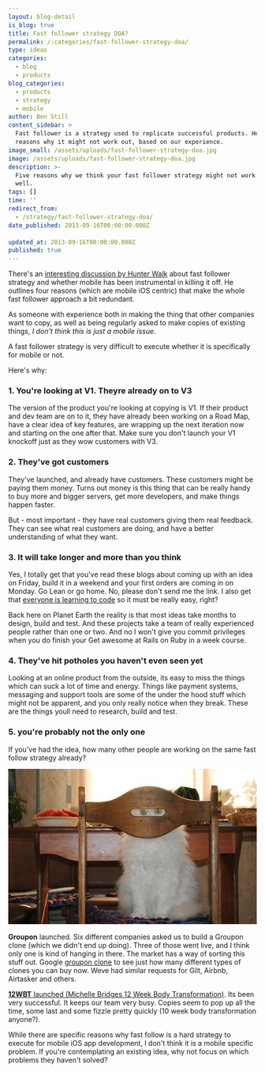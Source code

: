```yaml
---
layout: blog-detail
is_blog: true
title: Fast follower strategy DOA?
permalink: /:categories/fast-follower-strategy-doa/
type: ideas
categories:
  - blog
  - products
blog_categories:
  - products
  - strategy
  - mobile
author: Ben Still
content_sidebar: >
  Fast follower is a strategy used to replicate successful products. Here are 5
  reasons why it might not work out, based on our experience.
image_small: /assets/uploads/fast-follower-strategy-doa.jpg
image: /assets/uploads/fast-follower-strategy-doa.jpg
description: >-
  Five reasons why we think your fast follower strategy might not work out so
  well.
tags: []
time: ''
redirect_from:
  - /strategy/fast-follower-strategy-doa/
date_published: 2013-09-16T00:00:00.000Z

updated_at: 2013-09-16T00:00:00.000Z
published: true
---
```


There's an [interesting discussion by Hunter Walk](http://hunterwalk.com/2013/09/09/has-mobile-killed-the-fast-follower-strategy-sure-looks-that-way/) about fast follower strategy and whether mobile has been instrumental in killing it off. He outlines four reasons (which are mobile iOS centric) that make the whole fast follower approach a bit redundant.

As someone with experience both in making the thing that other companies want to copy, as well as being regularly asked to make copies of existing things, *I don't think this is just a mobile issue*.

A fast follower strategy is very difficult to execute whether it is specifically for mobile or not.

Here's why:

### 1. You're looking at V1. Theyre already on to V3

The version of the product you're looking at copying is V1. If their product and dev team are on to it, they have already been working on a Road Map, have a clear idea of key features, are wrapping up the next iteration now and starting on the one after that. Make sure you don't launch your V1 knockoff just as they wow customers with V3.

### 2. They've got customers

They've launched, and already have customers. These customers might be paying them money. Turns out money is this thing that can be really handy to buy more and bigger servers, get more developers, and make things happen faster.

But - most important - they have real customers giving them real feedback. They can see what real customers are doing, and have a better understanding of what they want.

### 3. It will take longer and more than you think

Yes, I totally get that you've read these blogs about coming up with an idea on Friday, build it in a weekend and your first orders are coming in on Monday. Go Lean or go home. No, please don't send me the link. I also get that [everyone is learning to code](http://www.codinghorror.com/blog/2012/05/please-dont-learn-to-code.html) so it must be really easy, right?

Back here on Planet Earth the reality is that most ideas take months to design, build and test. And these projects take a team of really experienced people rather than one or two. And no I won't give you commit privileges when you do finish your Get awesome at Rails on Ruby in a week course.

### 4. They've hit potholes you haven't even seen yet

Looking at an online product from the outside, its easy to miss the things which can suck a lot of time and energy. Things like payment systems, messaging and support tools are some of the under the hood stuff which might not be apparent, and you only really notice when they break. These are the things youll need to research, build and test.

### 5. you're probably not the only one

If you've had the idea, how many other people are working on the same fast follow strategy already?

[![you are not alone](/assets/uploads/2013/cat.jpg)](/assets/uploads/2013/cat.jpg)

**Groupon** launched. Six different companies asked us to build a Groupon clone (which we didn't end up doing). Three of those went live, and I think only one is kind of hanging in there. The market has a way of sorting this stuff out. Google [groupon clone](https://www.google.com.au/search?\&q=groupon+clone) to see just how many different types of clones you can buy now. Weve had similar requests for Gilt, Airbnb, Airtasker and others.

[**12WBT** launched (Michelle Bridges 12 Week Body Transformation)](/portfolio/12wbt/). Its been very successful. It keeps our team very busy. Copies seem to pop up all the time, some last and some fizzle pretty quickly (10 week body transformation anyone?).

While there are specific reasons why fast follow is a hard strategy to execute for mobile iOS app development, I don't think it is a mobile specific problem. If you're contemplating an existing idea, why not focus on which problems they haven't solved?
